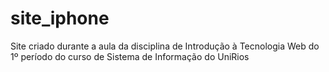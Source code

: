 # site_iphone
Site criado durante a aula da disciplina de Introdução à Tecnologia Web do 1º período do curso de Sistema de Informação do UniRios
